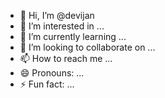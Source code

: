 - 👋 Hi, I’m @devijan
- 👀 I’m interested in ...
- 🌱 I’m currently learning ...
- 💞️ I’m looking to collaborate on ...
- 📫 How to reach me ...
- 😄 Pronouns: ...
- ⚡ Fun fact: ...

<!---
devijan/devijan is a ✨ special ✨ repository because its `README.md` (this file) appears on your GitHub profile.
You can click the Preview link to take a look at your changes.
--->
